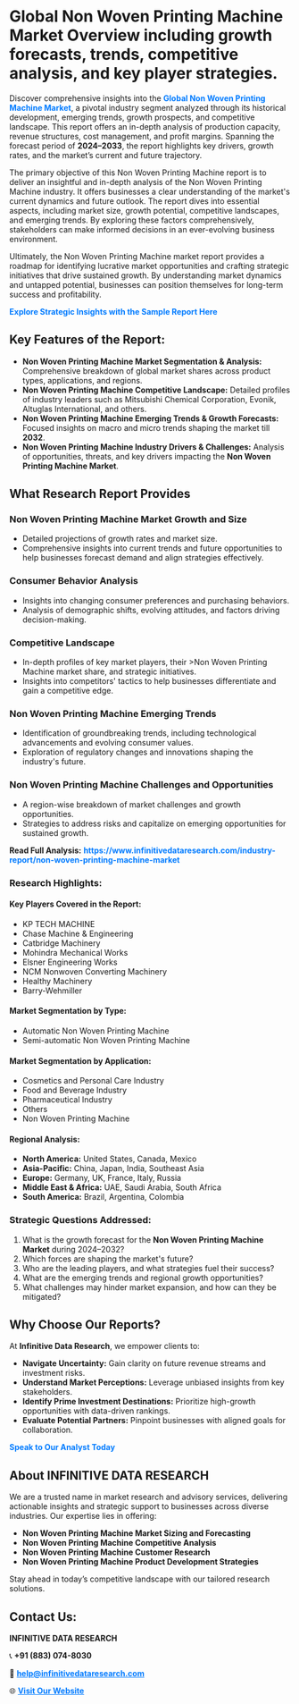 <h1>Global Non Woven Printing Machine Market Overview including growth forecasts, trends, competitive analysis, and key player strategies.</h1>
<p>
Discover comprehensive insights into the 
<a href="https://www.infinitivedataresearch.com/industry-report/non-woven-printing-machine-market" rel="dofollow" style="color: #007BFF; text-decoration: none;"><strong>Global Non Woven Printing Machine Market</strong></a>, a pivotal industry segment analyzed through its historical development, emerging trends, growth prospects, and competitive landscape. This report offers an in-depth analysis of production capacity, revenue structures, cost management, and profit margins. Spanning the forecast period of <strong>2024–2033</strong>, the report highlights key drivers, growth rates, and the market’s current and future trajectory.
</p>
<p>
The primary objective of this Non Woven Printing Machine report is to deliver an insightful and in-depth analysis of the Non Woven Printing Machine industry. It offers businesses a clear understanding of the market's current dynamics and future outlook. The report dives into essential aspects, including market size, growth potential, competitive landscapes, and emerging trends. By exploring these factors comprehensively, stakeholders can make informed decisions in an ever-evolving business environment.
</p>
<p>
Ultimately, the Non Woven Printing Machine market report provides a roadmap for identifying lucrative market opportunities and crafting strategic initiatives that drive sustained growth. By understanding market dynamics and untapped potential, businesses can position themselves for long-term success and profitability.
</p>
<p>
<a href="https://www.infinitivedataresearch.com/request-sample/reportId=102275" style="color: #007BFF; text-decoration: none;"><strong>Explore Strategic Insights with the Sample Report Here</strong></a>
</p>

<h2>Key Features of the Report:</h2>
<ul>
<li><strong>Non Woven Printing Machine Market Segmentation & Analysis:</strong> Comprehensive breakdown of global market shares across product types, applications, and regions.</li>
<li><strong>Non Woven Printing Machine Competitive Landscape:</strong> Detailed profiles of industry leaders such as Mitsubishi Chemical Corporation, Evonik, Altuglas International, and others.</li>
<li><strong>Non Woven Printing Machine Emerging Trends & Growth Forecasts:</strong> Focused insights on macro and micro trends shaping the market till <strong>2032</strong>.</li>
<li><strong>Non Woven Printing Machine Industry Drivers & Challenges:</strong> Analysis of opportunities, threats, and key drivers impacting the <strong>Non Woven Printing Machine Market</strong>.</li>
</ul>

<h2>What Research Report Provides</h2>
<h3>Non Woven Printing Machine Market Growth and Size</h3>
<ul>
<li>Detailed projections of growth rates and market size.</li>
<li>Comprehensive insights into current trends and future opportunities to help businesses forecast demand and align strategies effectively.</li>
</ul>

<h3>Consumer Behavior Analysis</h3>
<ul>
<li>Insights into changing consumer preferences and purchasing behaviors.</li>
<li>Analysis of demographic shifts, evolving attitudes, and factors driving decision-making.</li>
</ul>

<h3>Competitive Landscape</h3>
<ul>
<li>In-depth profiles of key market players, their >Non Woven Printing Machine market share, and strategic initiatives.</li>
<li>Insights into competitors' tactics to help businesses differentiate and gain a competitive edge.</li>
</ul>

<h3>Non Woven Printing Machine Emerging Trends</h3>
<ul>
<li>Identification of groundbreaking trends, including technological advancements and evolving consumer values.</li>
<li>Exploration of regulatory changes and innovations shaping the industry's future.</li>
</ul>

<h3>Non Woven Printing Machine Challenges and Opportunities</h3>
<ul>
<li>A region-wise breakdown of market challenges and growth opportunities.</li>
<li>Strategies to address risks and capitalize on emerging opportunities for sustained growth.</li>
</ul>
<p><strong>Read Full Analysis:</strong> <a href="https://www.infinitivedataresearch.com/industry-report/non-woven-printing-machine-market" rel="dofollow" style="color: #007BFF; text-decoration: none;"><strong>https://www.infinitivedataresearch.com/industry-report/non-woven-printing-machine-market</strong></a></p>
<h3>Research Highlights:</h3>
<h4>Key Players Covered in the Report:</h4>
<ul><li>KP TECH MACHINE</li><li>Chase Machine &amp; Engineering</li><li>Catbridge Machinery</li><li>Mohindra Mechanical Works</li><li>Elsner Engineering Works</li><li>NCM Nonwoven Converting Machinery</li><li>Healthy Machinery</li><li>Barry-Wehmiller</li></ul>
<h4>Market Segmentation by Type:</h4>
<ul><li>Automatic Non Woven Printing Machine</li><li>Semi-automatic Non Woven Printing Machine</li></ul>
<h4>Market Segmentation by Application:</h4>
<ul><li>Cosmetics and Personal Care Industry</li><li>Food and Beverage Industry</li><li>Pharmaceutical Industry</li><li>Others</li><li>Non Woven Printing Machine</li></ul>

<h4>Regional Analysis:</h4>
<ul>
<li><strong>North America:</strong> United States, Canada, Mexico</li>
<li><strong>Asia-Pacific:</strong> China, Japan, India, Southeast Asia</li>
<li><strong>Europe:</strong> Germany, UK, France, Italy, Russia</li>
<li><strong>Middle East & Africa:</strong> UAE, Saudi Arabia, South Africa</li>
<li><strong>South America:</strong> Brazil, Argentina, Colombia</li>
</ul>

<h3>Strategic Questions Addressed:</h3>
<ol>
<li>What is the growth forecast for the <strong>Non Woven Printing Machine Market</strong> during 2024–2032?</li>
<li>Which forces are shaping the market's future?</li>
<li>Who are the leading players, and what strategies fuel their success?</li>
<li>What are the emerging trends and regional growth opportunities?</li>
<li>What challenges may hinder market expansion, and how can they be mitigated?</li>
</ol>

<h2>Why Choose Our Reports?</h2>
<p>At <strong>Infinitive Data Research</strong>, we empower clients to:</p>
<ul>
<li><strong>Navigate Uncertainty:</strong> Gain clarity on future revenue streams and investment risks.</li>
<li><strong>Understand Market Perceptions:</strong> Leverage unbiased insights from key stakeholders.</li>
<li><strong>Identify Prime Investment Destinations:</strong> Prioritize high-growth opportunities with data-driven rankings.</li>
<li><strong>Evaluate Potential Partners:</strong> Pinpoint businesses with aligned goals for collaboration.</li>
</ul>
<p><a href="https://www.infinitivedataresearch.com/industry-report/non-woven-printing-machine-market" rel="dofollow" style="color: #007BFF; text-decoration: none;"><strong>Speak to Our Analyst Today</strong></a></p>

<h2>About INFINITIVE DATA RESEARCH</h2>
<p>We are a trusted name in market research and advisory services, delivering actionable insights and strategic support to businesses across diverse industries. Our expertise lies in offering:</p>
<ul>
<li><strong>Non Woven Printing Machine Market Sizing and Forecasting</strong></li>
<li><strong>Non Woven Printing Machine Competitive Analysis</strong></li>
<li><strong>Non Woven Printing Machine Customer Research</strong></li>
<li><strong>Non Woven Printing Machine Product Development Strategies</strong></li>
</ul>
<p>Stay ahead in today’s competitive landscape with our tailored research solutions.</p>

<h2>Contact Us:</h2>
<p><strong>INFINITIVE DATA RESEARCH</strong></p>
<p>📞 <strong>+91 (883) 074-8030</strong></p>
<p>📧 <strong><a href="mailto:help@infinitivedataresearch.com" style="color: #007BFF;">help@infinitivedataresearch.com</a></strong></p>
<p>🌐 <strong><a href="https://www.infinitivedataresearch.com" rel="dofollow" style="color: #007BFF;">Visit Our Website</a></strong></p>